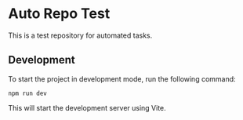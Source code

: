 
# Auto Repo Test

This is a test repository for automated tasks.

## Development

To start the project in development mode, run the following command:

```
npm run dev
```

This will start the development server using Vite.
